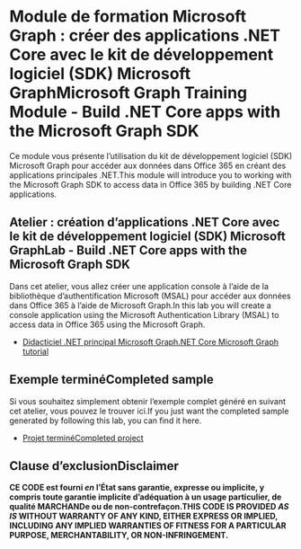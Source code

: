 # <a name="microsoft-graph-training-module---build-net-core-apps-with-the-microsoft-graph-sdk"></a><span data-ttu-id="9294c-101">Module de formation Microsoft Graph : créer des applications .NET Core avec le kit de développement logiciel (SDK) Microsoft Graph</span><span class="sxs-lookup"><span data-stu-id="9294c-101">Microsoft Graph Training Module - Build .NET Core apps with the Microsoft Graph SDK</span></span>

<span data-ttu-id="9294c-102">Ce module vous présente l’utilisation du kit de développement logiciel (SDK) Microsoft Graph pour accéder aux données dans Office 365 en créant des applications principales .NET.</span><span class="sxs-lookup"><span data-stu-id="9294c-102">This module will introduce you to working with the Microsoft Graph SDK to access data in Office 365 by building .NET Core applications.</span></span>

## <a name="lab---build-net-core-apps-with-the-microsoft-graph-sdk"></a><span data-ttu-id="9294c-103">Atelier : création d’applications .NET Core avec le kit de développement logiciel (SDK) Microsoft Graph</span><span class="sxs-lookup"><span data-stu-id="9294c-103">Lab - Build .NET Core apps with the Microsoft Graph SDK</span></span>

<span data-ttu-id="9294c-104">Dans cet atelier, vous allez créer une application console à l’aide de la bibliothèque d’authentification Microsoft (MSAL) pour accéder aux données dans Office 365 à l’aide de Microsoft Graph.</span><span class="sxs-lookup"><span data-stu-id="9294c-104">In this lab you will create a console application using the Microsoft Authentication Library (MSAL) to access data in Office 365 using the Microsoft Graph.</span></span>

- [<span data-ttu-id="9294c-105">Didacticiel .NET principal Microsoft Graph</span><span class="sxs-lookup"><span data-stu-id="9294c-105">.NET Core Microsoft Graph tutorial</span></span>](https://docs.microsoft.com/graph/tutorials/dotnet-core)

## <a name="completed-sample"></a><span data-ttu-id="9294c-106">Exemple terminé</span><span class="sxs-lookup"><span data-stu-id="9294c-106">Completed sample</span></span>

<span data-ttu-id="9294c-107">Si vous souhaitez simplement obtenir l’exemple complet généré en suivant cet atelier, vous pouvez le trouver ici.</span><span class="sxs-lookup"><span data-stu-id="9294c-107">If you just want the completed sample generated by following this lab, you can find it here.</span></span>

- [<span data-ttu-id="9294c-108">Projet terminé</span><span class="sxs-lookup"><span data-stu-id="9294c-108">Completed project</span></span>](demo)

## <a name="disclaimer"></a><span data-ttu-id="9294c-109">Clause d’exclusion</span><span class="sxs-lookup"><span data-stu-id="9294c-109">Disclaimer</span></span>

<span data-ttu-id="9294c-110">**CE CODE est fourni _en_ l’État sans garantie, expresse ou implicite, y compris toute garantie implicite d’adéquation à un usage particulier, de qualité MARCHANDe ou de non-contrefaçon.**</span><span class="sxs-lookup"><span data-stu-id="9294c-110">**THIS CODE IS PROVIDED _AS IS_ WITHOUT WARRANTY OF ANY KIND, EITHER EXPRESS OR IMPLIED, INCLUDING ANY IMPLIED WARRANTIES OF FITNESS FOR A PARTICULAR PURPOSE, MERCHANTABILITY, OR NON-INFRINGEMENT.**</span></span>
